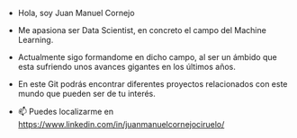 - Hola, soy Juan Manuel Cornejo

- Me apasiona ser Data Scientist, en concreto el campo del Machine Learning.
- Actualmente sigo formandome en dicho campo, al ser un ámbido que esta sufriendo unos avances gigantes en los últimos años.
- En este Git podrás encontrar diferentes proyectos relacionados con este mundo que pueden ser de tu interés.
- 📫 Puedes localizarme en https://www.linkedin.com/in/juanmanuelcornejociruelo/

